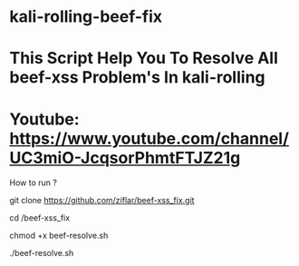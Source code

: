 # kali-rolling-beef-fix

# This Script Help You To Resolve All beef-xss Problem's In kali-rolling

# Youtube: https://www.youtube.com/channel/UC3miO-JcqsorPhmtFTJZ21g

How to run ?

git clone https://github.com/ziflar/beef-xss_fix.git

cd /beef-xss_fix

chmod +x beef-resolve.sh 

./beef-resolve.sh


